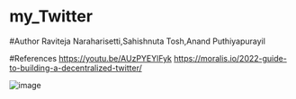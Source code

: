 # my_Twitter

#Author
Raviteja Naraharisetti,Sahishnuta Tosh,Anand Puthiyapurayil

#References
https://youtu.be/AUzPYEYlFyk
https://moralis.io/2022-guide-to-building-a-decentralized-twitter/

             

![image](https://user-images.githubusercontent.com/61945844/177038749-a916864f-e2e9-4f73-b35c-a1b85002d9d7.png)

